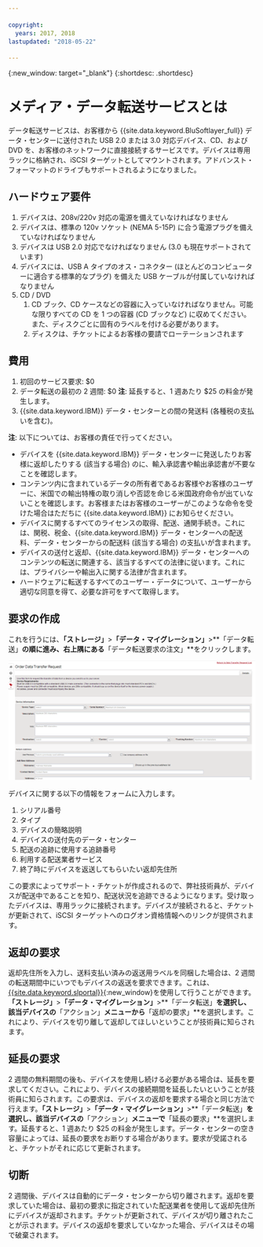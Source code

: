```yaml
---

copyright:
  years: 2017, 2018
lastupdated: "2018-05-22"

---
```

{:new_window: target="_blank"}
{:shortdesc: .shortdesc}

# メディア・データ転送サービスとは
 
データ転送サービスは、お客様から {{site.data.keyword.BluSoftlayer_full}} データ・センターに送付された USB 2.0 または 3.0 対応デバイス、CD、および DVD を、お客様のネットワークに直接接続するサービスです。デバイスは専用ラックに格納され、iSCSI ターゲットとしてマウントされます。アドバンスト・フォーマットのドライブもサポートされるようになりました。

## ハードウェア要件
1.    デバイスは、208v/220v 対応の電源を備えていなければなりません
2.    デバイスは、標準の 120v ソケット (NEMA 5-15P) に合う電源プラグを備えていなければなりません
3.    デバイスは USB 2.0 対応でなければなりません (3.0 も現在サポートされています)
4.    デバイスには、USB A タイプのオス・コネクター (ほとんどのコンピューターに適合する標準的なプラグ) を備えた USB ケーブルが付属していなければなりません
5.    CD / DVD
      1.    CD ブック、CD ケースなどの容器に入っていなければなりません。可能な限りすべての CD を 1 つの容器 (CD ブックなど) に収めてください。また、ディスクごとに固有のラベルを付ける必要があります。
      2.    ディスクは、チケットによるお客様の要請でローテーションされます

## 費用
1.    初回のサービス要求: $0
2.    データ転送の最初の 2 週間: $0
      **注**: 延長すると、1 週あたり $25 の料金が発生します。
3.    {{site.data.keyword.IBM}} データ・センターとの間の発送料 (各種税の支払いを含む)。

**注**: 以下については、お客様の責任で行ってください。  
- デバイスを {{site.data.keyword.IBM}} データ・センターに発送したりお客様に返却したりする (該当する場合) のに、輸入承認書や輸出承認書が不要なことを確認します。 
- コンテンツ内に含まれているデータの所有者であるお客様やお客様のユーザーに、米国での輸出特権の取り消しや否認を命じる米国政府命令が出ていないことを確認します。お客様またはお客様のユーザーがこのような命令を受けた場合はただちに {{site.data.keyword.IBM}} にお知らせください。  
- デバイスに関するすべてのライセンスの取得、配送、通関手続き。これには、関税、税金、{{site.data.keyword.IBM}} データ・センターへの配送料、データ・センターからの配送料 (該当する場合) の支払いが含まれます。   
- デバイスの送付と返却、{{site.data.keyword.IBM}} データ・センターへのコンテンツの転送に関連する、該当するすべての法律に従います。これには、プライバシーや輸出入に関する法律が含まれます。
- ハードウェアに転送するすべてのユーザー・データについて、ユーザーから適切な同意を得て、必要な許可をすべて取得します。

## 要求の作成
これを行うには、**「ストレージ」**>**「データ・マイグレーション」**>**「データ転送」**の順に進み、右上隅にある**「データ転送要求の注文」**をクリックします。

![データ転送要求の作成](/images/DTS.png)

デバイスに関する以下の情報をフォームに入力します。
1. シリアル番号
2. タイプ
3. デバイスの簡略説明
4. デバイスの送付先のデータ・センター
5. 配送の追跡に使用する追跡番号
6. 利用する配送業者サービス
7. 終了時にデバイスを返送してもらいたい返却先住所

この要求によってサポート・チケットが作成されるので、弊社技術員が、デバイスが配送中であることを知り、配送状況を追跡できるようになります。受け取ったデバイスは、専用ラックに接続されます。デバイスが接続されると、チケットが更新されて、iSCSI ターゲットへのログオン資格情報へのリンクが提供されます。

## 返却の要求
返却先住所を入力し、送料支払い済みの返送用ラベルを同梱した場合は、2 週間の転送期間中にいつでもデバイスの返送を要求できます。これは、[{{site.data.keyword.slportal}}](https://control.softlayer.com/){:new_window}を使用して行うことができます。**「ストレージ」**>**「データ・マイグレーション」**>**「データ転送」**を選択し、該当デバイスの**「アクション」**メニューから**「返却の要求」**を選択します。これにより、デバイスを切り離して返却してほしいということが技術員に知らされます。

## 延長の要求
2 週間の無料期間の後も、デバイスを使用し続ける必要がある場合は、延長を要求してください。これにより、デバイスの接続期間を延長したいということが技術員に知らされます。この要求は、デバイスの返却を要求する場合と同じ方法で行えます。**「ストレージ」**>**「データ・マイグレーション」**>**「データ転送」**を選択し、該当デバイスの**「アクション」**メニューで**「延長の要求」**を選択します。延長すると、1 週あたり $25 の料金が発生します。データ・センターの空き容量によっては、延長の要求をお断りする場合があります。要求が受諾されると、チケットがそれに応じて更新されます。

## 切断
2 週間後、デバイスは自動的にデータ・センターから切り離されます。返却を要求していた場合は、最初の要求に指定されていた配送業者を使用して返却先住所にデバイスが返却されます。チケットが更新されて、デバイスが切り離されたことが示されます。デバイスの返却を要求していなかった場合、デバイスはその場で破棄されます。

